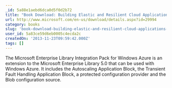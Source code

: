 ```yaml
---
_id: 5a88e1aebd6dca0d5f0d2b72
title: "Book Download: Building Elastic and Resilient Cloud Applications - Developer's Guide to the Enterprise Library 5.0 Integration Pack for Windows Azure"
url: http://www.microsoft.com/en-us/download/details.aspx?id=29994
category: books
slug: 'book-download-building-elastic-and-resilient-cloud-applications-developers-guide-to-the-enterprise-'
user_id: 5a83ce59d6eb0005c4ecda2c
createdOn: '2013-11-23T09:59:42.000Z'
tags: []
---
```


The Microsoft Enterprise Library Integration Pack for Windows Azure is an extension to the Microsoft Enterprise Library 5.0 that can be used with Windows Azure. It includes the Autoscaling Application Block, the Transient Fault Handling Application Block, a protected configuration provider and the Blob configuration source.
